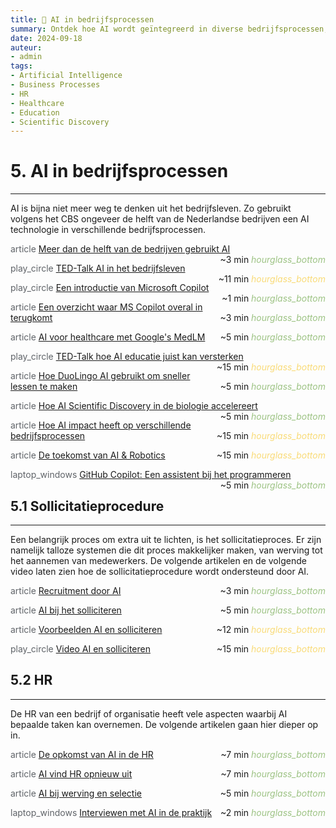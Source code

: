 ```yaml
---
title: 💼 AI in bedrijfsprocessen
summary: Ontdek hoe AI wordt geïntegreerd in diverse bedrijfsprocessen, van HR en recruitment tot toepassingen in healthcare, educatie, en wetenschappelijk onderzoek.
date: 2024-09-18
auteur:
- admin
tags:
- Artificial Intelligence
- Business Processes
- HR
- Healthcare
- Education
- Scientific Discovery
---
```


# 5. AI in bedrijfsprocessen

---

AI is bijna niet meer weg te denken uit het bedrijfsleven. Zo gebruikt volgens het CBS ongeveer de helft van de Nederlandse bedrijven een AI technologie in verschillende bedrijfsprocessen.

<span class="material-symbols-outlined" style="color: #5f6368;">article</span> [Meer dan de helft van de bedrijven gebruikt AI](https://example.com/dutch-companies-ai-usage) <span style="float: right;">~3 min <i class="material-icons" style="color: #9DC384;">hourglass_bottom</i></span>

<span class="material-symbols-outlined" style="color: #5f6368;">play_circle</span> [TED-Talk AI in het bedrijfsleven](https://example.com/ted-talk-ai-business) <span style="float: right;">~11 min <i class="material-icons" style="color: #F9DB78;">hourglass_bottom</i></span>

<span class="material-symbols-outlined" style="color: #5f6368;">play_circle</span> [Een introductie van Microsoft Copilot](https://example.com/ms-copilot-intro) <span style="float: right;">~1 min <i class="material-icons" style="color: #9DC384;">hourglass_bottom</i></span>

<span class="material-symbols-outlined" style="color: #5f6368;">article</span> [Een overzicht waar MS Copilot overal in terugkomt](https://example.com/ms-copilot-overview) <span style="float: right;">~3 min <i class="material-icons" style="color: #9DC384;">hourglass_bottom</i></span>

<span class="material-symbols-outlined" style="color: #5f6368;">article</span> [AI voor healthcare met Google's MedLM](https://example.com/google-medlm) <span style="float: right;">~5 min <i class="material-icons" style="color: #9DC384;">hourglass_bottom</i></span>

<span class="material-symbols-outlined" style="color: #5f6368;">play_circle</span> [TED-Talk hoe AI educatie juist kan versterken](https://example.com/ted-talk-ai-education) <span style="float: right;">~15 min <i class="material-icons" style="color: #F9DB78;">hourglass_bottom</i></span>

<span class="material-symbols-outlined" style="color: #5f6368;">article</span> [Hoe DuoLingo AI gebruikt om sneller lessen te maken](https://example.com/duolingo-ai-lessons) <span style="float: right;">~5 min <i class="material-icons" style="color: #9DC384;">hourglass_bottom</i></span>

<span class="material-symbols-outlined" style="color: #5f6368;">article</span> [Hoe AI Scientific Discovery in de biologie accelereert](https://example.com/ai-biology-discovery) <span style="float: right;">~5 min <i class="material-icons" style="color: #9DC384;">hourglass_bottom</i></span>

<span class="material-symbols-outlined" style="color: #5f6368;">article</span> [Hoe AI impact heeft op verschillende bedrijfsprocessen](https://example.com/ai-impact-business-processes) <span style="float: right;">~15 min <i class="material-icons" style="color: #F9DB78;">hourglass_bottom</i></span>

<span class="material-symbols-outlined" style="color: #5f6368;">article</span> [De toekomst van AI & Robotics](https://example.com/future-ai-robotics) <span style="float: right;">~15 min <i class="material-icons" style="color: #F9DB78;">hourglass_bottom</i></span>

<span class="material-symbols-outlined" style="color: #5f6368;">laptop_windows</span> [GitHub Copilot: Een assistent bij het programmeren](https://example.com/github-copilot) <span style="float: right;">~5 min <i class="material-icons" style="color: #9DC384;">hourglass_bottom</i></span>

## 5.1 Sollicitatieprocedure

---

Een belangrijk proces om extra uit te lichten, is het sollicitatieproces. Er zijn namelijk talloze systemen die dit proces makkelijker maken, van werving tot het aannemen van medewerkers. De volgende artikelen en de volgende video laten zien hoe de sollicitatieprocedure wordt ondersteund door AI.

<span class="material-symbols-outlined" style="color: #5f6368;">article</span> [Recruitment door AI](https://example.com/ai-recruitment) <span style="float: right;">~3 min <i class="material-icons" style="color: #9DC384;">hourglass_bottom</i></span>

<span class="material-symbols-outlined" style="color: #5f6368;">article</span> [AI bij het solliciteren](https://example.com/ai-job-applications) <span style="float: right;">~5 min <i class="material-icons" style="color: #9DC384;">hourglass_bottom</i></span>

<span class="material-symbols-outlined" style="color: #5f6368;">article</span> [Voorbeelden AI en solliciteren](https://example.com/ai-recruitment-examples) <span style="float: right;">~12 min <i class="material-icons" style="color: #F9DB78;">hourglass_bottom</i></span>

<span class="material-symbols-outlined" style="color: #5f6368;">play_circle</span> [Video AI en solliciteren](https://example.com/ai-recruitment-video) <span style="float: right;">~15 min <i class="material-icons" style="color: #F9DB78;">hourglass_bottom</i></span>

## 5.2 HR

---

De HR van een bedrijf of organisatie heeft vele aspecten waarbij AI bepaalde taken kan overnemen. De volgende artikelen gaan hier dieper op in.

<span class="material-symbols-outlined" style="color: #5f6368;">article</span> [De opkomst van AI in de HR](https://example.com/ai-in-hr-rise) <span style="float: right;">~7 min <i class="material-icons" style="color: #9DC384;">hourglass_bottom</i></span>

<span class="material-symbols-outlined" style="color: #5f6368;">article</span> [AI vind HR opnieuw uit](https://example.com/ai-reinvents-hr) <span style="float: right;">~7 min <i class="material-icons" style="color: #9DC384;">hourglass_bottom</i></span>

<span class="material-symbols-outlined" style="color: #5f6368;">article</span> [AI bij werving en selectie](https://example.com/ai-recruitment-selection) <span style="float: right;">~5 min <i class="material-icons" style="color: #9DC384;">hourglass_bottom</i></span>

<span class="material-symbols-outlined" style="color: #5f6368;">laptop_windows</span> [Interviewen met AI in de praktijk](https://example.com/ai-interview-practice) <span style="float: right;">~2 min <i class="material-icons" style="color: #9DC384;">hourglass_bottom</i></span>